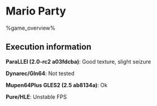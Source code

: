 # Mario Party 

%game_overview%

## Execution information

**ParaLLEl (2.0-rc2 a03fdcba)**: Good texture, slight seizure

**Dynarec/Gln64**: Not tested

**Mupen64Plus GLES2 (2.5 ab8134a)**: Ok

**Pure/HLE**: Unstable FPS